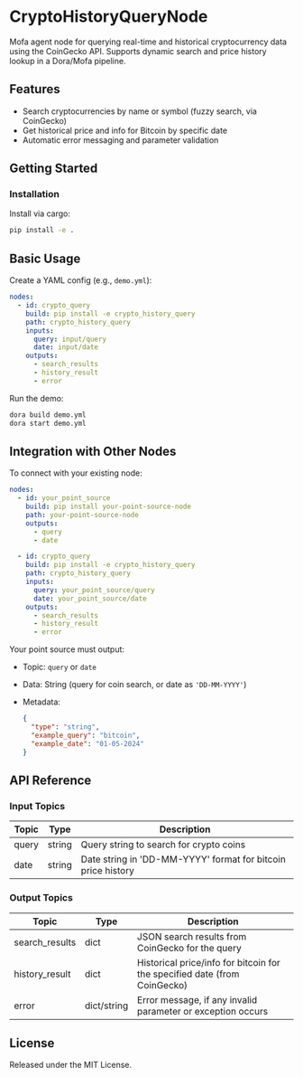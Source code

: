 # CryptoHistoryQueryNode

Mofa agent node for querying real-time and historical cryptocurrency data using the CoinGecko API. Supports dynamic search and price history lookup in a Dora/Mofa pipeline.

## Features
- Search cryptocurrencies by name or symbol (fuzzy search, via CoinGecko)
- Get historical price and info for Bitcoin by specific date
- Automatic error messaging and parameter validation

## Getting Started

### Installation
Install via cargo:
```bash
pip install -e .
```

## Basic Usage

Create a YAML config (e.g., `demo.yml`):

```yaml
nodes:
  - id: crypto_query
    build: pip install -e crypto_history_query
    path: crypto_history_query
    inputs:
      query: input/query
      date: input/date
    outputs:
      - search_results
      - history_result
      - error
```

Run the demo:

```bash
dora build demo.yml
dora start demo.yml
```


## Integration with Other Nodes

To connect with your existing node:

```yaml
nodes:
  - id: your_point_source
    build: pip install your-point-source-node
    path: your-point-source-node
    outputs:
      - query
      - date

  - id: crypto_query
    build: pip install -e crypto_history_query
    path: crypto_history_query
    inputs:
      query: your_point_source/query
      date: your_point_source/date
    outputs:
      - search_results
      - history_result
      - error
```

Your point source must output:

* Topic: `query` or `date`
* Data: String (query for coin search, or date as `'DD-MM-YYYY'`)
* Metadata:

  ```json
  {
    "type": "string",
    "example_query": "bitcoin",
    "example_date": "01-05-2024"
  }
  ```

## API Reference

### Input Topics

| Topic  | Type   | Description                            |
|--------|--------|----------------------------------------|
| query  | string | Query string to search for crypto coins |
| date   | string | Date string in 'DD-MM-YYYY' format for bitcoin price history |

### Output Topics

| Topic           | Type | Description                                                              |
|-----------------|------|--------------------------------------------------------------------------|
| search_results  | dict | JSON search results from CoinGecko for the query                         |
| history_result  | dict | Historical price/info for bitcoin for the specified date (from CoinGecko) |
| error           | dict/string | Error message, if any invalid parameter or exception occurs            |


## License

Released under the MIT License.
